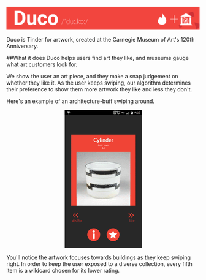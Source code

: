 ![Duco](https://github.com/devanshk/Duco/blob/master/Designs/readme_duco_thin.png?raw=true)

Duco is Tinder for artwork, created at the Carnegie Museum of Art's 120th Anniversary.

##What it does
Duco helps users find art they like, and museums gauge what art customers look for.

We show the user an art piece, and they make a snap judgement on whether they like it. As the user keeps swiping, our algorithm determines their preference to show them more artwork they like and less they don't.

Here's an example of an architecture-buff swiping around.

<p align="center">
  <img src="https://github.com/devanshk/Duco/blob/master/Designs/rec_1_convert_loop.gif?raw=true"/>
</p>

You'll notice the artwork focuses towards buildings as they keep swiping right. In order to keep the user exposed to a diverse collection, every fifth item is a wildcard chosen for its lower rating.
